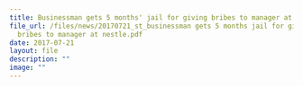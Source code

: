 ```yaml
---
title: Businessman gets 5 months' jail for giving bribes to manager at Nestle
file_url: /files/news/20170721_st_businessman gets 5 months jail for giving
  bribes to manager at nestle.pdf
date: 2017-07-21
layout: file
description: ""
image: ""
---
```

